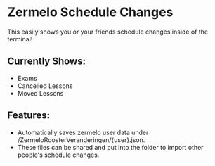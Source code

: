 # Zermelo Schedule Changes
This easily shows you or your friends schedule changes inside of the terminal!

## Currently Shows:
- Exams
- Cancelled Lessons
- Moved Lessons

## Features:
- Automatically saves zermelo user data under /ZermeloRoosterVeranderingen/{user}.json.
- These files can be shared and put into the folder to import other people's schedule changes.
